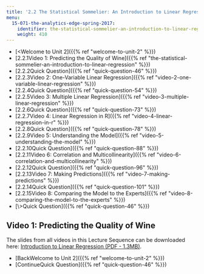 ```yaml
---
title: '2.2 The Statistical Sommelier: An Introduction to Linear Regression'
menu:
  15-071-the-analytics-edge-spring-2017:
    identifier: the-statistical-sommelier-an-introduction-to-linear-regression
    weight: 410
---
```

*   [<Welcome to Unit 2]({{% ref "welcome-to-unit-2" %}})
*   [2.2.1Video 1: Predicting the Quality of Wine]({{% ref "the-statistical-sommelier-an-introduction-to-linear-regression" %}})
*   [2.2.2Quick Question]({{% ref "quick-question-46" %}})
*   [2.2.3Video 2: One-Variable Linear Regression]({{% ref "video-2-one-variable-linear-regression" %}})
*   [2.2.4Quick Question]({{% ref "quick-question-54" %}})
*   [2.2.5Video 3: Multiple Linear Regression]({{% ref "video-3-multiple-linear-regression" %}})
*   [2.2.6Quick Question]({{% ref "quick-question-73" %}})
*   [2.2.7Video 4: Linear Regression in R]({{% ref "video-4-linear-regression-in-r" %}})
*   [2.2.8Quick Question]({{% ref "quick-question-78" %}})
*   [2.2.9Video 5: Understanding the Model]({{% ref "video-5-understanding-the-model" %}})
*   [2.2.10Quick Question]({{% ref "quick-question-88" %}})
*   [2.2.11Video 6: Correlation and Multicollinearity]({{% ref "video-6-correlation-and-multicollinearity" %}})
*   [2.2.12Quick Question]({{% ref "quick-question-96" %}})
*   [2.2.13Video 7: Making Predictions]({{% ref "video-7-making-predictions" %}})
*   [2.2.14Quick Question]({{% ref "quick-question-101" %}})
*   [2.2.15Video 8: Comparing the Model to the Experts]({{% ref "video-8-comparing-the-model-to-the-experts" %}})
*   [\\>Quick Question]({{% ref "quick-question-46" %}})

Video 1: Predicting the Quality of Wine
---------------------------------------

The slides from all videos in this Lecture Sequence can be downloaded here: [Introduction to Linear Regression (PDF - 1.3MB)](https://open-learning-course-data.s3.amazonaws.com/15-071-the-analytics-edge-spring-2017/4f6d186d9fc17569453471da9b7336d1_MIT15_071S17_Unit2_WineRegression.pdf).

*   [BackWelcome to Unit 2]({{% ref "welcome-to-unit-2" %}})
*   [ContinueQuick Question]({{% ref "quick-question-46" %}})